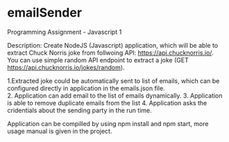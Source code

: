# emailSender
Programming Assignment - Javascript 1



Description:
Create NodeJS (Javascript) application, which will be able to extract Chuck Norris joke from
follwoing API: https://api.chucknorris.io/. You can use simple random API endpoint to extract a
joke (GET https://api.chucknorris.io/jokes/random).<br/>


1.Extracted joke could be automatically sent to list of emails, which can be configured directly in
application in the emails.json file.<br/>
2. Application can add email to the list of emails dynamically.
3. Application is able to remove duplicate emails from the list
4. Application asks the cridentials about the sending party in the run time.


Application can be compilled by using npm install and npm start, more usage manual is given in the project.


